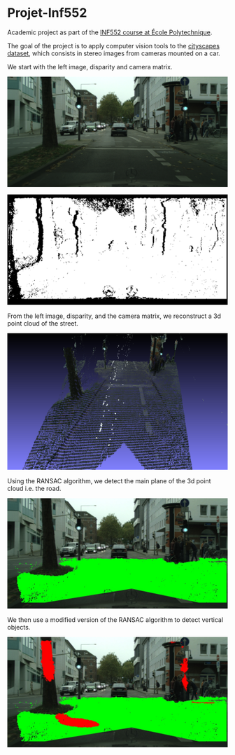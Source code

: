 # Projet-Inf552

Academic project as part of the [INF552 course at École Polytechnique](http://www.enseignement.polytechnique.fr/informatique/INF552/).

The goal of the project is to apply computer vision tools to the [cityscapes dataset](https://www.cityscapes-dataset.com/), which consists in stereo images from cameras mounted on a car.

We start with the left image, disparity and camera matrix.

![Left image](https://raw.githubusercontent.com/lucas-broux/Projet-Inf552/clean_code/reports/images/aachen_000029_000019_leftImg8bit.png "Left image")

![Disparity](https://raw.githubusercontent.com/lucas-broux/Projet-Inf552/clean_code/reports/images/aachen_000029_000019_disparity.png "Disparity")

From the left image, disparity, and the camera matrix, we reconstruct a 3d point cloud of the street.

![3d point cloud](https://raw.githubusercontent.com/lucas-broux/Projet-Inf552/clean_code/reports/images/3dpointcloud02.png "3d point cloud")

Using the RANSAC algorithm, we detect the main plane of the 3d point cloud i.e. the road.

![Road](https://raw.githubusercontent.com/lucas-broux/Projet-Inf552/clean_code/reports/images/Result_image_road.jpg "Road")

We then use a modified version of the RANSAC algorithm to detect vertical objects.

![Vertical objects](https://raw.githubusercontent.com/lucas-broux/Projet-Inf552/clean_code/reports/images/Result_image_vertical.jpg "Vertical objects")
